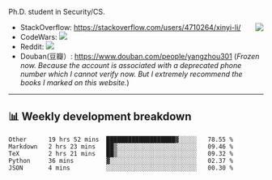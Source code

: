 Ph.D. student in Security/CS.

<img align="right" src="https://github-readme-stats.vercel.app/api?username=li-xin-yi&count_private=true&show_icons=true&hide_title=true&theme=tokyonight" />

- StackOverflow: https://stackoverflow.com/users/4710264/xinyi-li/
- CodeWars: [![](https://www.codewars.com/users/xy-li/badges/micro)](https://www.codewars.com/users/xy-li/)
- Reddit: [![](https://img.shields.io/reddit/user-karma/combined/xy-li?style=social)](https://www.reddit.com/user/xy-li/)
- Douban(豆瓣）: https://www.douban.com/people/yangzhou301  (*Frozen now. Because the account is associated with a deprecated phone number which I cannot verify now. But I extremely recommend the books I marked on this website.*)

---

## 📊 Weekly development breakdown

<!--START_SECTION:waka-->
```text
Other      19 hrs 52 mins  ███████████████████▓░░░░░   78.55 % 
Markdown   2 hrs 23 mins   ██▒░░░░░░░░░░░░░░░░░░░░░░   09.46 % 
TeX        2 hrs 21 mins   ██▒░░░░░░░░░░░░░░░░░░░░░░   09.32 % 
Python     36 mins         ▓░░░░░░░░░░░░░░░░░░░░░░░░   02.37 % 
JSON       4 mins          ░░░░░░░░░░░░░░░░░░░░░░░░░   00.30 % 
```
<!--END_SECTION:waka-->
